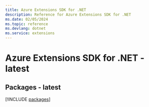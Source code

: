 ```yaml
---
title: Azure Extensions SDK for .NET
description: Reference for Azure Extensions SDK for .NET
ms.date: 02/05/2024
ms.topic: reference
ms.devlang: dotnet
ms.service: extensions
---
```

# Azure Extensions SDK for .NET - latest
## Packages - latest
[!INCLUDE [packages](extensions-index.md)]